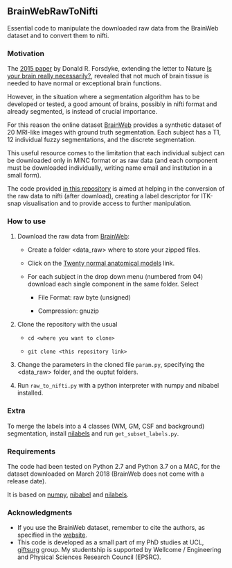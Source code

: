 ## BrainWebRawToNifti

Essential code to manipulate the downloaded raw data from the BrainWeb dataset and to convert them to nifti.

### Motivation

The [2015 paper][paperForsdyke] by Donald R. Forsdyke, extending the letter to Nature [Is your brain really necessarily?][paperLorber],
revealed that not much of brain tissue is needed to have normal or exceptional brain functions.

However, in the situation where a segmentation algorithm has to be developed or tested, a good amount of brains, 
possibly in nifti format and already segmented, is instead of crucial importance.

For this reason the online dataset [BrainWeb][brainweb] provides a synthetic dataset of 20 MRI-like images with ground truth segmentation.
Each subject has a T1, 12 individual fuzzy segmentations, and the discrete segmentation. 

This useful resource comes to the limitation that each individual subject can be downloaded only in MINC format
or as raw data (and each component must be downloaded individually, writing name email and institution in a small form).

The code provided [in this repository][here] is aimed at helping in the conversion of the raw data to nifti (after download), 
creating a label descriptor for ITK-snap visualisation and to provide access to further manipulation.


### How to use

1. Download the raw data from [BrainWeb][brainweb]: 

    + Create a folder <data_raw> where to store your zipped files.
    
    + Click on the [Twenty normal anatomical models][brainweb_subpage] link.
    
    + For each subject in the drop down menu (numbered from 04) download each single component in the same folder. Select
    
        + File Format: raw byte (unsigned)
        
        + Compression: gnuzip
        
2. Clone the repository with the usual 

    + `cd <where you want to clone>`
    
    + `git clone <this repository link>`
    
3. Change the parameters in the cloned file `param.py`, specifying the <data_raw> folder, and the ouptut folders.

4. Run `raw_to_nifti.py` with a python interpreter with numpy and nibabel installed.
    
### Extra

To merge the labels into a 4 classes (WM, GM, CSF and background) segmentation, install [nilabels][nilabels] and run `get_subset_labels.py`.

### Requirements

The code had been tested on Python 2.7 and Python 3.7 on a MAC, for the dataset downloaded on March 2018 (BrainWeb does not come with a release date).

It is based on [numpy], [nibabel] and [nilabels][nilabels].

### Acknowledgments
+ If you use the BrainWeb dataset, remember to cite the authors, as specified in the [website][brainweb]. 
+ This code is developed as a small part of my PhD studies at UCL, [giftsurg][giftsurg] group. My studentship is supported by Wellcome / Engineering and Physical Sciences Research Council (EPSRC).


[giftsurg]: http://www.gift-surg.ac.uk
[paperLorber]: http://science.sciencemag.org/content/210/4475/1232/tab-pdf
[paperForsdyke]: https://link.springer.com/article/10.1007%2Fs13752-015-0219-x
[brainweb]: http://brainweb.bic.mni.mcgill.ca/brainweb/
[brainweb_subpage]: http://brainweb.bic.mni.mcgill.ca/brainweb/anatomic_normal_20.html
[giftsurg]: http://www.gift-surg.ac.uk
[nilabels]:https://github.com/SebastianoF/nilabels
[numpy]: http://www.numpy.org/
[nibabel]: http://nipy.org/nibabel/
[matplotlib]: https://matplotlib.org/
[here]: https://github.com/SebastianoF/BrainWebRawToNifti.git
